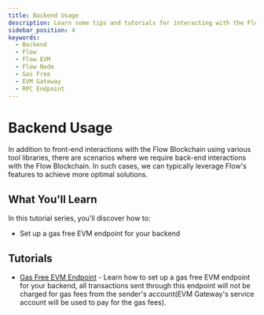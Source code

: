 ```yaml
---
title: Backend Usage
description: Learn some tips and tutorials for interacting with the Flow blockchain in a backend application
sidebar_position: 4
keywords:
  - Backend
  - Flow
  - Flow EVM
  - Flow Node
  - Gas Free
  - EVM Gateway
  - RPC Endpoint
---
```


# Backend Usage

In addition to front-end interactions with the Flow Blockchain using various tool libraries, there are scenarios where we require back-end interactions with the Flow Blockchain. In such cases, we can typically leverage Flow's features to achieve more optimal solutions.

## What You'll Learn

In this tutorial series, you'll discover how to:

- Set up a gas free EVM endpoint for your backend

## Tutorials

- [Gas Free EVM Endpoint] - Learn how to set up a gas free EVM endpoint for your backend, all transactions sent through this endpoint will not be charged for gas fees from the sender's account(EVM Gateway's service account will be used to pay for the gas fees).

[Gas Free EVM Endpoint]: ./gas-free-evm-endpoint.md
